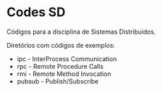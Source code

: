 # Codes SD

Códigos para a disciplina de Sistemas Distribuídos.

Diretórios com códigos de exemplos:

* ipc - InterProcess Communication
* rpc - Remote Procedure Calls
* rmi - Remote Method Invocation
* pubsub - Publish/Subscribe
